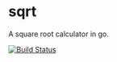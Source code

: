 sqrt
====

A square root calculator in go.

[![Build Status](https://travis-ci.org/marcosvm/sqrt.png)](https://travis-ci.org/marcosvm/sqrt)
